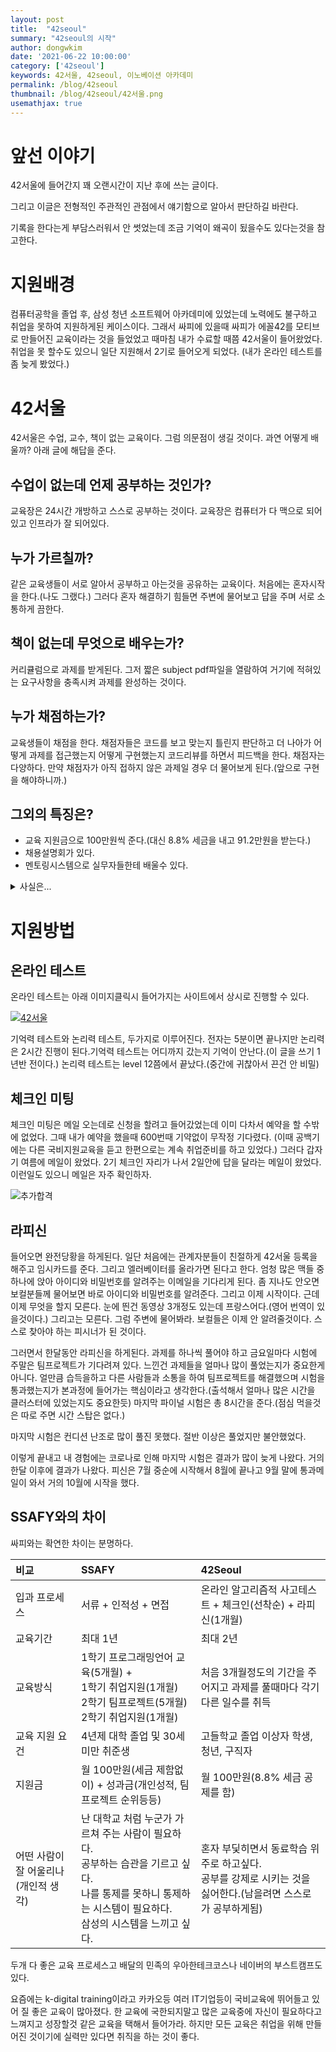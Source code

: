 ```yaml
---
layout: post
title:  "42seoul"
summary: "42seoul의 시작"
author: dongwkim
date: '2021-06-22 10:00:00'
category: ['42seoul']
keywords: 42서울, 42seoul, 이노베이션 아카데미
permalink: /blog/42seoul
thumbnail: /blog/42seoul/42서울.png
usemathjax: true
---
```

# 앞선 이야기

42서울에 들어간지 꽤 오랜시간이 지난 후에 쓰는 글이다.

그리고 이글은 전형적인 주관적인 관점에서 얘기함으로 알아서 판단하길 바란다.

기록을 한다는게 부담스러워서 안 썻었는데 조금 기억이 왜곡이 됬을수도 있다는것을 참고한다.
<br/>
# 지원배경

컴퓨터공학을 졸업 후, 삼성 청년 소프트웨어 아카데미에 있었는데 노력에도 불구하고 취업을 못하여 지원하게된 케이스이다. 그래서 싸피에 있을때 싸피가 에꼴42를 모티브로 만들어진 교육이라는 것을 들었었고 때마침 내가 수료할 때쯤 42서울이 들어왔었다. 취업을 못 할수도 있으니 일단 지원해서 2기로 들어오게 되었다. (내가 온라인 테스트를 좀 늦게 봤었다.)

# 42서울

42서울은 수업, 교수, 책이 없는 교육이다. 
그럼 의문점이 생길 것이다. 과연 어떻게 배울까? 아래 글에 해답을 준다.

## 수업이 없는데 언제 공부하는 것인가?
교육장은 24시간 개방하고 스스로 공부하는 것이다. 교육장은 컴퓨터가 다 맥으로 되어있고 인프라가 잘 되어있다.

## 누가 가르칠까? 
같은 교육생들이 서로 알아서 공부하고 아는것을 공유하는 교육이다. 처음에는 혼자시작을 한다.(나도 그랬다.) 그러다 혼자 해결하기 힘들면 주변에 물어보고 답을 주며 서로 소통하게 끔한다.

## 책이 없는데 무엇으로 배우는가? 
커리큘럼으로 과제를 받게된다. 그저 짧은 subject pdf파일을 열람하여 거기에 적혀있는 요구사항을 충족시켜 과제를 완성하는 것이다.

## 누가 채점하는가?
교육생들이 채점을 한다. 채점자들은 코드를 보고 맞는지 틀린지 판단하고 더 나아가 어떻게 과제를 접근했는지 어떻게 구현했는지 코드리뷰를 하면서 피드백을 한다. 채점자는 다양하다. 만약 채점자가 아직 접하지 않은 과제일 경우 더 물어보게 된다.(앞으로 구현을 해야하니까.)

## 그외의 특징은?
* 교육 지원금으로 100만원씩 준다.(대신 8.8% 세금을 내고 91.2만원을 받는다.)
* 채용설명회가 있다.
* 멘토링시스템으로 실무자들한테 배울수 있다.
<details>
	<summary>사실은...</summary>
<div markdown="1">
	내가 지원되는것을 많이 안 겪어봤다.(취업해서...) 그저 과제만 풀었을뿐. 그래서 지원이 얼만큼 있는지는 모른다. 지원금도 취업하고서 끊었기에...
</div>
</details>

# 지원방법
## 온라인 테스트
온라인 테스트는 아래 이미지클릭시 들어가지는 사이트에서 상시로 진행할 수 있다.

[![42서울](./42서울.png)](https://42seoul.kr)

기억력 테스트와 논리력 테스트, 두가지로 이루어진다.
전자는 5분이면 끝나지만 논리력은 2시간 진행이 된다.기억력 테스트는 어디까지 갔는지 기억이 안난다.(이 글을 쓰기 1년반 전이다.) 논리력 테스트는 level 12쯤에서 끝났다.(중간에 귀찮아서 끈건 안 비밀)

## 체크인 미팅
체크인 미팅은 메일 오는데로 신청을 할려고 들어갔었는데 이미 다차서 예약을 할 수밖에 없었다. 그때 내가 예약을 했을때 600번때 기약없이 무작정 기다렸다. (이때 공백기에는 다른 국비지원교육을 듣고 한편으로는 계속 취업준비를 하고 있었다.) 그러다 갑자기 여름에 메일이 왔었다. 2기 체크인 자리가 나서 2일안에 답을 달라는 메일이 왔었다. 이런일도 있으니 메일은 자주 확인하자.

![추가합격](./추가합격.png)

## 라피신

들어오면 완전당황을 하게된다. 일단 처음에는 관계자분들이 친절하게 42서울 등록을 해주고 임시카드를 준다. 그리고 엘러베이터를 올라가면 된다고 한다. 엄청 많은 맥들 중 하나에 앉아 아이디와 비밀번호를 알려주는 이메일을 기다리게 된다. 좀 지나도 안오면 보컬분들께 물어보면 바로 아이디와 비밀번호를 알려준다. 그리고 이제 시작이다. 근데 이제 무엇을 할지 모른다. 눈에 띈건 동영상 3개정도 있는데 프랑스어다.(영어 번역이 있을것이다.) 그리고는 모른다. 그럼 주변에 물어봐라. 보컬들은 이제 안 알려줄것이다. 스스로 찾아야 하는 피시너가 된 것이다.

그러면서 한달동안 라피신을 하게된다. 과제를 하나씩 풀어야 하고 금요일마다 시험에 주말은 팀프로젝트가 기다려져 있다. 느낀건 과제들을 얼마나 많이 풀었는지가 중요한게 아니다. 얼만큼 습득을하고 다른 사람들과 소통을 하여 팀프로젝트를 해결했으며 시험을 통과했는지가 본과정에 들어가는 핵심이라고 생각한다.(출석해서 얼마나 많은 시간을 클러스터에 있었는지도 중요한듯) 마지막 파이널 시험은 총 8시간을 준다.(점심 먹을것은 따로 주면 시간 스탑은 없다.)

마지막 시험은 컨디션 난조로 많이 풀진 못했다. 절반 이상은 풀었지만 불안했었다.

이렇게 끝내고 내 경험에는 코로나로 인해 마지막 시험은 결과가 많이 늦게 나왔다. 거의 한달 이후에 결과가 나왔다. 피신은 7월 중순에 시작해서 8월에 끝나고 9월 말에 통과메일이 와서 거의 10월에 시작을 했다.

## SSAFY와의 차이

싸피와는 확연한 차이는 분명하다.

|비교|SSAFY|42Seoul|
|:--|:--|:--|
|입과 프로세스|서류 + 인적성 + 면접|온라인 알고리즘적 사고테스트 + 체크인(선착순) + 라피신(1개월)|
|교육기간|최대 1년|최대 2년|
|교육방식|1학기 프로그래밍언어 교육(5개월) +<br>1학기 취업지원(1개월)<br/>2학기 팀프로젝트(5개월)<br/>2학기 취업지원(1개월)|처음 3개월정도의 기간을 주어지고 과제를 풀때마다 각기 다른 일수를 취득|
|교육 지원 요건|4년제 대학 졸업 및 30세 미만 취준생|고들학교 졸업 이상자 학생, 청년, 구직자|
|지원금|월 100만원(세금 제함없이) + 성과금(개인성적, 팀프로젝트 순위등등)|월 100만원(8.8% 세금 공제를 함)|
|어떤 사람이 잘 어울리나(개인적 생각)|난 대학교 처럼 누군가 가르쳐 주는 사람이 필요하다.<br/>공부하는 습관을 기르고 싶다.<br/>나를 통제를 못하니 통제하는 시스템이 필요하다.<br/>삼성의 시스템을 느끼고 싶다.|혼자 부딫히면서 동료학습 위주로 하고싶다.<br/>공부를 강제로 시키는 것을 싫어한다.(남을려면 스스로가 공부하게됨)|

두개 다 좋은 교육 프로세스고 배달의 민족의 우아한테크코스나 네이버의 부스트캠프도 있다.

요즘에는 k-digital training이라고 카카오등 여러 IT기업등이 국비교육에 뛰어들고 있어 질 좋은 교육이 많아졌다. 한 교육에 국한되지말고 많은 교육중에 자신이 필요하다고 느껴지고 성장할것 같은 교육을 택해서 들어가라. 하지만 모든 교육은 취업을 위해 만들어진 것이기에 실력만 있다면 취직을 하는 것이 좋다.